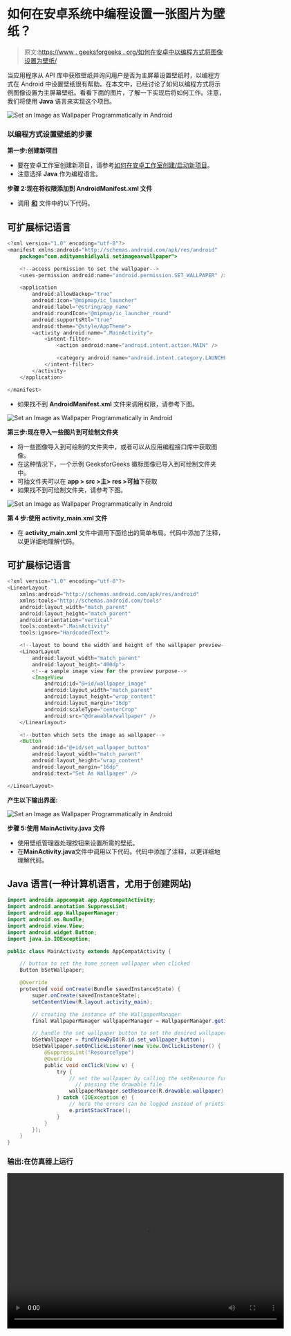 # 如何在安卓系统中编程设置一张图片为壁纸？

> 原文:[https://www . geeksforgeeks . org/如何在安卓中以编程方式将图像设置为壁纸/](https://www.geeksforgeeks.org/how-to-set-an-image-as-wallpaper-programmatically-in-android/)

当应用程序从 API 库中获取壁纸并询问用户是否为主屏幕设置壁纸时，以编程方式在 Android 中设置壁纸很有帮助。在本文中，已经讨论了如何以编程方式将示例图像设置为主屏幕壁纸。看看下面的图片，了解一下实现后将如何工作。注意，我们将使用 **Java** 语言来实现这个项目。

![ Set an Image as Wallpaper Programmatically in Android](img/7ea7f43844de85b6787f0c7a90804622.png)

### **以编程方式设置壁纸的步骤**

**第一步:创建新项目**

*   要在安卓工作室创建新项目，请参考[如何在安卓工作室创建/启动新项目](https://www.geeksforgeeks.org/android-how-to-create-start-a-new-project-in-android-studio/)。
*   注意选择 **Java** 作为编程语言。

**步骤 2:现在将权限添加到 AndroidManifest.xml 文件**

*   调用 [**和**](https://www.geeksforgeeks.org/application-manifest-file-android/) 文件中的以下代码。

## 可扩展标记语言

```java
<?xml version="1.0" encoding="utf-8"?>
<manifest xmlns:android="http://schemas.android.com/apk/res/android"
    package="com.adityamshidlyali.setimageaswallpaper">

    <!--access permission to set the wallpaper-->
    <uses-permission android:name="android.permission.SET_WALLPAPER" />

    <application
        android:allowBackup="true"
        android:icon="@mipmap/ic_launcher"
        android:label="@string/app_name"
        android:roundIcon="@mipmap/ic_launcher_round"
        android:supportsRtl="true"
        android:theme="@style/AppTheme">
        <activity android:name=".MainActivity">
            <intent-filter>
                <action android:name="android.intent.action.MAIN" />

                <category android:name="android.intent.category.LAUNCHER" />
            </intent-filter>
        </activity>
    </application>

</manifest>
```

*   如果找不到 **AndroidManifest.xml** 文件来调用权限，请参考下图。

![Set an Image as Wallpaper Programmatically in Android](img/a9277a4adf09653395c2c58b71dbeb36.png)

**第三步:现在导入一些图片到可绘制文件夹**

*   将一些图像导入到可绘制的文件夹中，或者可以从应用编程接口库中获取图像。
*   在这种情况下，一个示例 GeeksforGeeks 徽标图像已导入到可绘制文件夹中。
*   可抽文件夹可以在 **app > src >主> res >可抽**下获取
*   如果找不到可绘制文件夹，请参考下图。

![Set an Image as Wallpaper Programmatically in Android](img/86fe8dd5270b44477d7691900e1a829a.png)

**第 4 步:使用 activity_main.xml 文件**

*   在 **activity_main.xml** 文件中调用下面给出的简单布局。代码中添加了注释，以更详细地理解代码。

## 可扩展标记语言

```java
<?xml version="1.0" encoding="utf-8"?>
<LinearLayout 
    xmlns:android="http://schemas.android.com/apk/res/android"
    xmlns:tools="http://schemas.android.com/tools"
    android:layout_width="match_parent"
    android:layout_height="match_parent"
    android:orientation="vertical"
    tools:context=".MainActivity"
    tools:ignore="HardcodedText">

    <!--layout to bound the width and height of the wallpaper preview-->
    <LinearLayout
        android:layout_width="match_parent"
        android:layout_height="400dp">
        <!--a sample image view for the preview purpose-->
        <ImageView
            android:id="@+id/wallpaper_image"
            android:layout_width="match_parent"
            android:layout_height="wrap_content"
            android:layout_margin="16dp"
            android:scaleType="centerCrop"
            android:src="@drawable/wallpaper" />
    </LinearLayout>

    <!--button which sets the image as wallpaper-->
    <Button
        android:id="@+id/set_wallpaper_button"
        android:layout_width="match_parent"
        android:layout_height="wrap_content"
        android:layout_margin="16dp"
        android:text="Set As Wallpaper" />

</LinearLayout>
```

**产生以下输出界面:**

![Set an Image as Wallpaper Programmatically in Android](img/32bc1c62ba7112e7b43760a56c8dfa89.png)

**步骤 5:使用 MainActivity.java 文件**

*   使用壁纸管理器处理按钮来设置所需的壁纸。
*   在**MainActivity.java**文件中调用以下代码。代码中添加了注释，以更详细地理解代码。

## Java 语言(一种计算机语言，尤用于创建网站)

```java
import androidx.appcompat.app.AppCompatActivity;
import android.annotation.SuppressLint;
import android.app.WallpaperManager;
import android.os.Bundle;
import android.view.View;
import android.widget.Button;
import java.io.IOException;

public class MainActivity extends AppCompatActivity {

    // button to set the home screen wallpaper when clicked
    Button bSetWallpaper;

    @Override
    protected void onCreate(Bundle savedInstanceState) {
        super.onCreate(savedInstanceState);
        setContentView(R.layout.activity_main);

        // creating the instance of the WallpaperManager
        final WallpaperManager wallpaperManager = WallpaperManager.getInstance(getApplicationContext());

        // handle the set wallpaper button to set the desired wallpaper for home screen
        bSetWallpaper = findViewById(R.id.set_wallpaper_button);
        bSetWallpaper.setOnClickListener(new View.OnClickListener() {
            @SuppressLint("ResourceType")
            @Override
            public void onClick(View v) {
                try {
                    // set the wallpaper by calling the setResource function and 
                      // passing the drawable file
                    wallpaperManager.setResource(R.drawable.wallpaper);
                } catch (IOException e) {
                    // here the errors can be logged instead of printStackTrace
                    e.printStackTrace();
                }
            }
        });
    }
}
```

### **输出:在仿真器上运行**

<video class="wp-video-shortcode" id="video-510792-1" width="640" height="360" preload="metadata" controls=""><source type="video/mp4" src="https://media.geeksforgeeks.org/wp-content/uploads/20201104154738/Untitled-Project.mp4?_=1">[https://media.geeksforgeeks.org/wp-content/uploads/20201104154738/Untitled-Project.mp4](https://media.geeksforgeeks.org/wp-content/uploads/20201104154738/Untitled-Project.mp4)</video>
